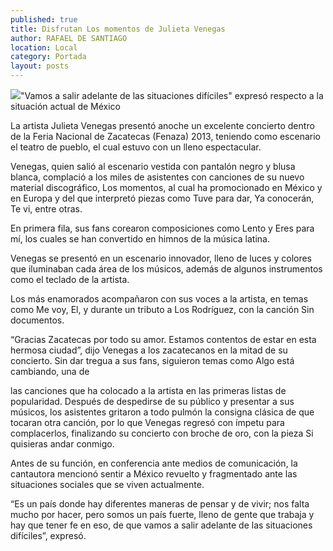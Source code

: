 ```yaml
---
published: true
title: Disfrutan Los momentos de Julieta Venegas
author: RAFAEL DE SANTIAGO
location: Local
category: Portada
layout: posts
---
```


![](http://i.imgur.com/oiC3z6Mm.jpg)"Vamos a salir adelante de las situaciones difíciles" expresó respecto a la situación actual de México

La artista Julieta Venegas presentó anoche un excelente concierto dentro de la Feria Nacional de Zacatecas (Fenaza) 2013, teniendo como escenario el teatro de pueblo, el cual estuvo con un lleno espectacular.

Venegas, quien salió al escenario vestida con pantalón negro y blusa blanca, complació a los miles de asistentes con canciones de su nuevo material discográfico, Los momentos, al cual ha promocionado en México y en Europa y del que interpretó piezas como Tuve para dar, Ya conocerán, Te vi, entre otras.

En primera fila, sus fans corearon composiciones como  Lento y Eres para mí, los cuales se han convertido en himnos de la música latina.

Venegas se presentó en un escenario innovador, lleno de luces y colores que iluminaban cada área de los músicos, además de algunos instrumentos como el teclado de la artista.

Los más enamorados acompañaron con sus voces a la artista, en temas como Me voy, El, y durante un tributo a Los Rodríguez, con la canción Sin documentos.

“Gracias Zacatecas por todo su amor. Estamos contentos de estar en esta hermosa ciudad”, dijo Venegas a los zacatecanos en la mitad de su concierto. Sin dar tregua a sus fans, siguieron temas como Algo está cambiando, una de

las canciones que ha colocado a la artista en las primeras listas de popularidad.
Después de despedirse de su público y presentar a sus músicos, los asistentes gritaron a todo pulmón la consigna clásica de que tocaran otra canción, por lo que Venegas regresó con ímpetu para complacerlos, finalizando su concierto con broche de oro, con la pieza Si quisieras andar conmigo.

Antes de su función, en conferencia ante medios de comunicación, la cantautora mencionó sentir a México revuelto y fragmentado ante las situaciones sociales que se viven actualmente.

“Es un país donde hay diferentes maneras de pensar y de vivir; nos falta mucho por hacer, pero somos un país fuerte, lleno de gente que trabaja y hay que tener fe en eso, de que vamos a salir adelante de las situaciones difíciles”, expresó.
